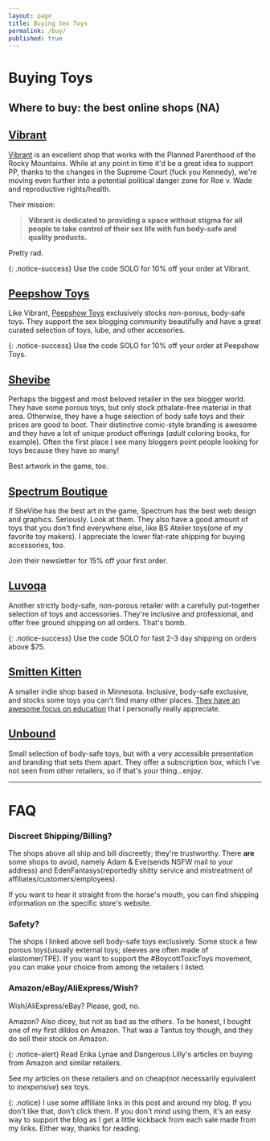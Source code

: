 ```yaml
---
layout: page
title: Buying Sex Toys
permalink: /buy/
published: true
---
```

# Buying Toys

## Where to buy: the best online shops (NA)

## [Vibrant](http://www.bevibrant.com?rfsn=1509055.df2dc&utm_source=refersion&utm_medium=affiliate&utm_campaign=1509055.df2dc)

[Vibrant](http://www.bevibrant.com?rfsn=1509055.df2dc&utm_source=refersion&utm_medium=affiliate&utm_campaign=1509055.df2dc) is an excellent shop that works with the Planned Parenthood of the Rocky Mountains. While at any point in time it'd be a great idea to support PP, thanks to the changes in the Supreme Court (fuck you Kennedy), we're moving even further into a potential political danger zone for Roe v. Wade and reproductive rights/health.

Their mission:

> **Vibrant is dedicated to providing a space without stigma for all people to take control of their sex life with fun body-safe and quality products.** 

Pretty rad.

{: .notice-success}
Use the code SOLO for 10% off your order at Vibrant.

## [Peepshow Toys](https://www.peepshowtoys.com#oid=91554_4244)

Like Vibrant, [Peepshow Toys](http://www.peepshowtoys.com#oid=91554_4244) exclusively stocks non-porous, body-safe toys. They support the sex blogging community beautifully and have a great curated selection of toys, lube, and other accesories.

{: .notice-success}
Use the code SOLO for 10% off your order at Peepshow Toys.

## [Shevibe](https://shevibe.com/#oid=1432_1)

Perhaps the biggest and most beloved retailer in the sex blogger world. They have some porous toys, but only stock pthalate-free material in that area. Otherwise, they have a huge selection of body safe toys and their prices are good to boot. Their distinctive comic-style branding is awesome and they have a lot of unique product offerings (*adult* coloring books, for example). Often the first place I see many bloggers point people looking for toys because they have so many!

Best artwork in the game, too.

## [Spectrum Boutique](https://spectrumboutique.com/)

If SheVibe has the best art in the game, Spectrum has the best web design and graphics. Seriously. Look at them. They also have a good amount of toys that you don't find everywhere else, like BS Atelier toys(one of my favorite toy makers). I appreciate the lower flat-rate shipping for buying accessories, too. 

Join their newsletter for 15% off your first order.

## [Luvoqa](https://www.luvoqa.com?rfsn=1579286.b8ca9d)

Another strictly body-safe, non-porous retailer with a carefully put-together selection of toys and accessories. They're inclusive and professional, and offer free ground shipping on all orders. That's bomb. 

{: .notice-success}
Use the code SOLO for fast 2-3 day shipping on orders above $75.

## [Smitten Kitten](https://www.smittenkittenonline.com)

A smaller indie shop based in Minnesota. Inclusive, body-safe exclusive, and stocks some toys you can't find many other places. [They have an awesome focus on education](https://www.smittenkittenonline.com/pages/resources) that I personally really appreciate.

## [Unbound](https://www.unboundbabes.com)

Small selection of body-safe toys, but with a very accessible presentation and branding that sets them apart. They offer a subscription box, which I've not seen from other retailers, so if that's your thing...enjoy.

---

# FAQ

### Discreet Shipping/Billing?

The shops above all ship and bill discreetly; they're trustworthy. There **are** some shops to avoid, namely Adam & Eve(sends NSFW mail to your address) and EdenFantasys(reportedly shitty service and mistreatment of affiliates/customers/employees).

If you want to hear it straight from the horse's mouth, you can find shipping information on the specific store's website.

### Safety?

The shops I linked above sell body-safe toys exclusively. Some stock a few porous toys(usually external toys; sleeves are often made of elastomer/TPE). If you want to support the #BoycottToxicToys movement, you can make your choice from among the retailers I listed.

### Amazon/eBay/AliExpress/Wish?

Wish/AliExpress/eBay? Please, god, no.

Amazon? Also dicey, but not as bad as the others. To be honest, I bought one of my first dildos on Amazon. That was a Tantus toy though, and they do sell their stock on Amazon.

{: .notice-alert}
Read Erika Lynae and Dangerous Lilly's articles on buying from Amazon and similar retailers.

See my articles on these retailers and on cheap(not necessarily equivalent to *inexpensive*) sex toys.

{: .notice}
I use some affiliate links in this post and around my blog. If you don't like that, don't click them. If you don't mind using them, it's an easy way to support the blog as I get a little kickback from each sale made from my links. Either way, thanks for reading.
